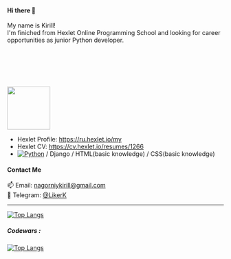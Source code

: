 <h4> Hi there 👋 </h4>
<p style="margin-bottom: 100px">
    My name is Kirill!<br> 
    I'm finiched from Hexlet Online Programming School and looking for career opportunities as junior Python developer.
</p> 
<img src="https://i.ibb.co/tJqCVKk/github.gif" width="100"/> 





- Hexlet Profile: https://ru.hexlet.io/my
- Hexlet CV: https://cv.hexlet.io/resumes/1266
- [![Python](https://img.shields.io/badge/Python-white?logo=python&logoColor=blue)]() / Django / HTML(basic knowledge) / CSS(basic knowledge)

<h4> Contact Me </h4>


:mailbox: Email: nagorniykirill@gmail.com <br>
:calling: Telegram: [@LikerK](https://t.me/LikerK)

---


[![Top Langs](https://github-readme-stats.vercel.app/api/top-langs/?username=LikerK&layout=compact)](https://github.com/anuraghazra/github-readme-stats)

##### Codewars :

[![Top Langs](https://www.codewars.com/users/LikerK/badges/large)](https://www.codewars.com/users/LikerK)

